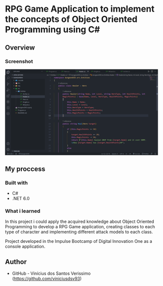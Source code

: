 # RPG Game Application to implement the concepts of Object Oriented Programming using C#

## Overview

### Screenshot

![](./screenshot.png)

## My proccess

### Built with

-   C#
-   .NET 6.0

### What i learned

In this project i could apply the acquired knowledge about Object Oriented Programming to develop a RPG Game application, creating classes to each type of character and implementing different attack models to each class.

Project developed in the Impulse Bootcamp of Digital Innovation One as a console application.

## Author

-   GitHub - Vinícius dos Santos Verissimo (https://github.com/viniciusdsv93)
